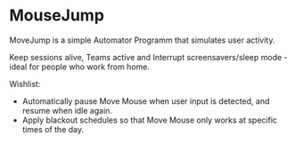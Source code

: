 # MouseJump

MoveJump is a simple Automator Programm that simulates user activity.

Keep sessions alive, Teams active and Interrupt screensavers/sleep mode - ideal for people who work from home.

Wishlist:
- Automatically pause Move Mouse when user input is detected, and resume when idle again.
- Apply blackout schedules so that Move Mouse only works at specific
times of the day.


